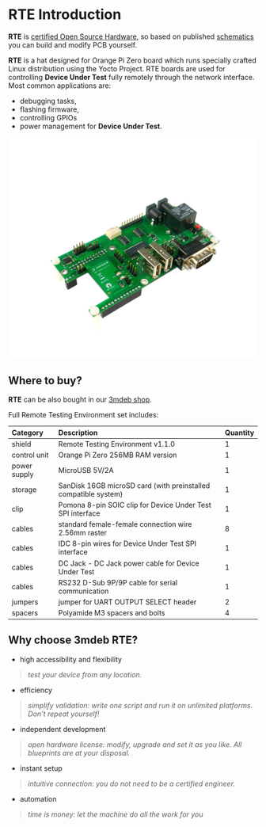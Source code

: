 # RTE Introduction

**RTE** is
[certified Open Source Hardware](https://certification.oshwa.org/pl000003.html),
so based on published
[schematics](https://github.com/3mdeb/rte-schematics)
you can build and modify PCB yourself.

**RTE** is a hat designed for Orange Pi Zero board which runs specially crafted
Linux distribution using the Yocto Project. RTE boards are used for controlling
**Device Under Test** fully remotely through the network interface. Most common
applications are:

* debugging tasks,
* flashing firmware,
* controlling GPIOs
* power management for **Device Under Test**.

![](../../images/rte-v1.1.0-trans.jpg)

## Where to buy?

**RTE** can be also bought in our [3mdeb shop](https://shop.3mdeb.com/shop/open-source-hardware/open-source-hardware-3mdeb/rte/).

Full Remote Testing Environment set includes:

| Category     | Description                                                     | Quantity |
|:-------------|:----------------------------------------------------------------|:---------|
| shield       | Remote Testing Environment v1.1.0                               | 1        |
| control unit | Orange Pi Zero 256MB RAM version                                | 1        |
| power supply | MicroUSB 5V/2A                                                  | 1        |
| storage      | SanDisk 16GB microSD card (with preinstalled compatible system) | 1        |
| clip         | Pomona 8-pin SOIC clip for Device Under Test SPI interface      | 1        |
| cables       | standard female-female connection wire 2.56mm raster            | 8        |
| cables       | IDC 8-pin wires for Device Under Test SPI interface             | 1        |
| cables       | DC Jack - DC Jack power cable for Device Under Test             | 1        |
| cables       | RS232 D-Sub 9P/9P cable for serial communication                | 1        |
| jumpers      | jumper for UART OUTPUT SELECT header                            | 2        |
| spacers      | Polyamide M3 spacers and bolts                                  | 4        |

## Why choose 3mdeb RTE?

* high accessibility and flexibility
> _test your device from any location._

* efficiency
> _simplify validation: write one script and run it on unlimited platforms.
  Don’t repeat yourself!_

* independent development
> _open hardware license: modify, upgrade and set it as you like. All blueprints
  are at your disposal._

* instant setup
> _intuitive connection: you do not need to be a certified engineer._

* automation
> _time is money: let the machine do all the work for you_
